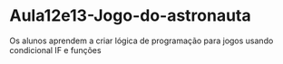 # Aula12e13-Jogo-do-astronauta
Os alunos aprendem a criar lógica de programação para jogos usando condicional IF e funções
